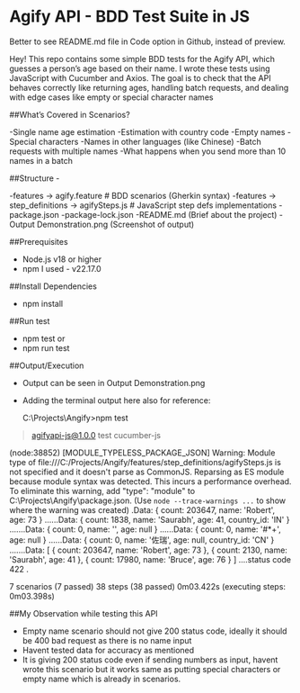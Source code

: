 # Agify API - BDD Test Suite in JS

Better to see README.md file in Code option in Github, instead of preview.

Hey! This repo contains some simple BDD tests for the Agify API, which guesses a person’s age based on their name.
I wrote these tests using JavaScript with Cucumber and Axios. The goal is to check that the API behaves correctly like returning ages, handling batch requests, and dealing with edge cases like empty or special character names


##What’s Covered in Scenarios?

-Single name age estimation
-Estimation with country code
-Empty names
-Special characters
-Names in other languages (like Chinese)
-Batch requests with multiple names
-What happens when you send more than 10 names in a batch

##Structure - 

-features -> agify.feature # BDD scenarios (Gherkin syntax)
-features -> step_definitions -> agifySteps.js # JavaScript step defs implementations
-package.json
-package-lock.json
-README.md (Brief about the project)
-Output Demonstration.png (Screenshot of output)


##Prerequisites
- Node.js v18 or higher
- npm
I used - v22.17.0

##Install Dependencies
- npm install

##Run test
- npm test
  or
- npm run test

##Output/Execution
- Output can be seen in Output Demonstration.png
- Adding the terminal output here also for reference:

  C:\Projects\Angify>npm test

> agifyapi-js@1.0.0 test
> cucumber-js

(node:38852) [MODULE_TYPELESS_PACKAGE_JSON] Warning: Module type of file:///C:/Projects/Angify/features/step_definitions/agifySteps.js is not specified and it doesn't parse as CommonJS.
Reparsing as ES module because module syntax was detected. This incurs a performance overhead.
To eliminate this warning, add "type": "module" to C:\Projects\Angify\package.json.
(Use `node --trace-warnings ...` to show where the warning was created)
.Data: { count: 203647, name: 'Robert', age: 73 }
......Data: { count: 1838, name: 'Saurabh', age: 41, country_id: 'IN' }
.......Data: { count: 0, name: '', age: null }
......Data: { count: 0, name: '#*+', age: null }
......Data: { count: 0, name: '佐瑞', age: null, country_id: 'CN' }
.......Data: [
  { count: 203647, name: 'Robert', age: 73 },
  { count: 2130, name: 'Saurabh', age: 41 },
  { count: 17980, name: 'Bruce', age: 76 }
]
....status code 422
.

7 scenarios (7 passed)
38 steps (38 passed)
0m03.422s (executing steps: 0m03.398s)


##My Observation while testing this API
- Empty name scenario should not give 200 status code, ideally it should be 400 bad request as there is no name input
- Havent tested data for accuracy as mentioned
- It is giving 200 status code even if sending numbers as input, havent wrote this scenario but it works same as putting special characters or empty name which is already in scenarios.
